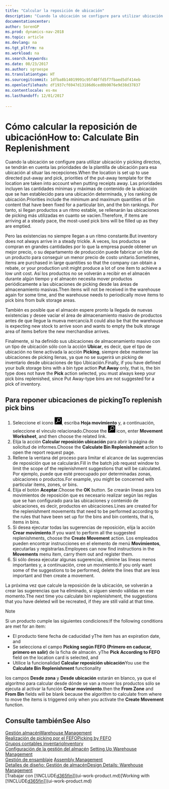 ```yaml
---
title: "Calcular la reposición de ubicación"
description: "Cuando la ubicación se configure para utilizar ubicación y picking directos, se tendrán en cuenta las prioridades de la plantilla de ubicación para esa ubicación al situar las recepciones."
documentationcenter: 
author: SorenGP
ms.prod: dynamics-nav-2018
ms.topic: article
ms.devlang: na
ms.tgt_pltfrm: na
ms.workload: na
ms.search.keywords: 
ms.date: 08/23/2017
ms.author: sgroespe
ms.translationtype: HT
ms.sourcegitcommit: 1dfba8b14019991c95f40ffd5f7fbaed5df414eb
ms.openlocfilehash: df1937cf6947d13186d6ced0b9076e9d38d37837
ms.contentlocale: es-mx
ms.lasthandoff: 12/01/2017

---
```

# <a name="how-to-calculate-bin-replenishment"></a><span data-ttu-id="a05a5-103">Cómo calcular la reposición de ubicación</span><span class="sxs-lookup"><span data-stu-id="a05a5-103">How to: Calculate Bin Replenishment</span></span>
<span data-ttu-id="a05a5-104">Cuando la ubicación se configure para utilizar ubicación y picking directos, se tendrán en cuenta las prioridades de la plantilla de ubicación para esa ubicación al situar las recepciones.</span><span class="sxs-lookup"><span data-stu-id="a05a5-104">When the location is set up to use directed put-away and pick, priorities of the put-away template for the location are taken into account when putting receipts away.</span></span> <span data-ttu-id="a05a5-105">Las prioridades incluyen las cantidades mínimas y máximas de contenido de la ubicación que se han establecido para una ubicación determinada, y los ranking de ubicación.</span><span class="sxs-lookup"><span data-stu-id="a05a5-105">Priorities include the minimum and maximum quantities of bin content that have been fixed for a particular bin, and the bin rankings.</span></span> <span data-ttu-id="a05a5-106">Por tanto, si llegan productos a un ritmo estable, se rellenarán las ubicaciones de picking más utilizadas en cuanto se vacíen.</span><span class="sxs-lookup"><span data-stu-id="a05a5-106">Therefore, if items are arriving at a steady pace, the most-used pick bins will be filled up as they are emptied.</span></span>  

<span data-ttu-id="a05a5-107">Pero las existencias no siempre llegan a un ritmo constante.</span><span class="sxs-lookup"><span data-stu-id="a05a5-107">But inventory does not always arrive in a steady trickle.</span></span> <span data-ttu-id="a05a5-108">A veces, los productos se compran en grandes cantidades por lo que la empresa puede obtener un mejor precio, o su departamento de producción puede fabricar un lote de un producto para conseguir un menor precio de costo unitario.</span><span class="sxs-lookup"><span data-stu-id="a05a5-108">Sometimes, items are purchased in large quantities so that the company can obtain a rebate, or your production unit might produce a lot of one item to achieve a low unit cost.</span></span> <span data-ttu-id="a05a5-109">Así los productos no se volverán a recibir en el almacén durante algún tiempo y el almacén necesita mover productos periódicamente a las ubicaciones de picking desde las áreas de almacenamiento masivas.</span><span class="sxs-lookup"><span data-stu-id="a05a5-109">Then items will not be received in the warehouse again for some time, and the warehouse needs to periodically move items to pick bins from bulk storage areas.</span></span>  

<span data-ttu-id="a05a5-110">También es posible que el almacén espere pronto la llegada de nuevas existencias y desee vaciar el área de almacenamiento masivo de productos antes de que llegue la mueva mercancía.</span><span class="sxs-lookup"><span data-stu-id="a05a5-110">It could also be that the warehouse is expecting new stock to arrive soon and wants to empty the bulk storage area of items before the new merchandise arrives.</span></span>  

<span data-ttu-id="a05a5-111">Finalmente, si ha definido sus ubicaciones de almacenamiento masivo con un tipo de ubicación sólo con la acción **Ubicar**, es decir, que el tipo de ubicación no tiene activada la acción **Picking**, siempre debe mantener las ubicaciones de picking llenas, ya que no se sugerirá un picking de inventario desde ubicaciones de tipo Ubicación.</span><span class="sxs-lookup"><span data-stu-id="a05a5-111">Finally, if you have defined your bulk storage bins with a bin type action **Put Away** only, that is, the bin type does not have the **Pick** action selected, you must always keep your pick bins replenished, since Put Away-type bins are not suggested for a pick of inventory.</span></span>  

## <a name="to-replenish-pick-bins"></a><span data-ttu-id="a05a5-112">Para reponer ubicaciones de picking</span><span class="sxs-lookup"><span data-stu-id="a05a5-112">To replenish pick bins</span></span>  
1.  <span data-ttu-id="a05a5-113">Seleccione el icono ![Buscar página o informe](media/ui-search/search_small.png "icono Buscar página o informe"), escriba **Hoja movimiento** y, a continuación, seleccione el vínculo relacionado.</span><span class="sxs-lookup"><span data-stu-id="a05a5-113">Choose the ![Search for Page or Report](media/ui-search/search_small.png "Search for Page or Report icon") icon, enter **Movement Worksheet**, and then choose the related link.</span></span>  
2.  <span data-ttu-id="a05a5-114">Elija la acción **Calcular reposición ubicación** para abrir la página de solicitud de informes.</span><span class="sxs-lookup"><span data-stu-id="a05a5-114">Choose the **Calculate Bin Replenishment** action to open the report request page.</span></span>  
3.  <span data-ttu-id="a05a5-115">Rellene la ventana del proceso para limitar el alcance de las sugerencias de reposición que se calcularán.</span><span class="sxs-lookup"><span data-stu-id="a05a5-115">Fill in the batch job request window to limit the scope of the replenishment suggestions that will be calculated.</span></span> <span data-ttu-id="a05a5-116">Por ejemplo, puede que esté preocupado por determinadas zonas, ubicaciones o productos.</span><span class="sxs-lookup"><span data-stu-id="a05a5-116">For example, you might be concerned with particular items, zones, or bins.</span></span>  
4.  <span data-ttu-id="a05a5-117">Elija el botón **Aceptar**.</span><span class="sxs-lookup"><span data-stu-id="a05a5-117">Choose the **OK** button.</span></span> <span data-ttu-id="a05a5-118">Se crearán líneas para los movimientos de reposición que es necesario realizar según las reglas que se han configurado para las ubicaciones y contenido de ubicaciones, es decir, productos en ubicaciones.</span><span class="sxs-lookup"><span data-stu-id="a05a5-118">Lines are created for the replenishment movements that need to be performed according to the rules that have been set up for the bins and bin contents, that is, items in bins.</span></span>  
5.  <span data-ttu-id="a05a5-119">Si desea ejecutar todas las sugerencias de reposición, elija la acción **Crear movimiento**.</span><span class="sxs-lookup"><span data-stu-id="a05a5-119">If you want to perform all the suggested replenishments, choose the **Create Movement** action.</span></span> <span data-ttu-id="a05a5-120">Los empleados pueden encontrar instrucciones en el elemento de menú **Movimientos**, ejecutarlas y registrarlas.</span><span class="sxs-lookup"><span data-stu-id="a05a5-120">Employees can now find instructions in the **Movements** menu item, carry them out and register them.</span></span>  
6.  <span data-ttu-id="a05a5-121">Si sólo desea ejecutar algunas sugerencias, elimine las líneas menos importantes y, a continuación, cree un movimiento.</span><span class="sxs-lookup"><span data-stu-id="a05a5-121">If you only want some of the suggestions to be performed, delete the lines that are less important and then create a movement.</span></span>  

<span data-ttu-id="a05a5-122">La próxima vez que calcule la reposición de la ubicación, se volverán a crear las sugerencias que ha eliminado, si siguen siendo válidas en ese momento.</span><span class="sxs-lookup"><span data-stu-id="a05a5-122">The next time you calculate bin replenishment, the suggestions that you have deleted will be recreated, if they are still valid at that time.</span></span>  

> [!NOTE]  
>  <span data-ttu-id="a05a5-123">Si un producto cumple las siguientes condiciones:</span><span class="sxs-lookup"><span data-stu-id="a05a5-123">If the following conditions are met for an item:</span></span>  
>   
>  -   <span data-ttu-id="a05a5-124">El producto tiene fecha de caducidad y</span><span class="sxs-lookup"><span data-stu-id="a05a5-124">The item has an expiration date, and</span></span>  
> -   <span data-ttu-id="a05a5-125">Se selecciona el campo **Picking según FEFO (Primero en caducar, primero en salir)** de la ficha de almacén. y</span><span class="sxs-lookup"><span data-stu-id="a05a5-125">The **Pick According to FEFO** field on the location card is selected, and</span></span>  
> -   <span data-ttu-id="a05a5-126">Utilice la funcionalidad **Calcular reposición ubicación**</span><span class="sxs-lookup"><span data-stu-id="a05a5-126">You use the **Calculate Bin Replenishment** functionality</span></span>  
>   
>  <span data-ttu-id="a05a5-127">los campos **Desde zona** y **Desde ubicación** estarán en blanco, ya que el algoritmo para calcular desde dónde se van a mover los productos sólo se ejecuta al activar la función **Crear movimiento**.</span><span class="sxs-lookup"><span data-stu-id="a05a5-127">then the **From Zone** and **From Bin** fields will be blank because the algorithm to calculate from where to move the items is triggered only when you activate the **Create Movement** function.</span></span>  

## <a name="see-also"></a><span data-ttu-id="a05a5-128">Consulte también</span><span class="sxs-lookup"><span data-stu-id="a05a5-128">See Also</span></span>  
[<span data-ttu-id="a05a5-129">Gestión almacén</span><span class="sxs-lookup"><span data-stu-id="a05a5-129">Warehouse Management</span></span>](warehouse-manage-warehouse.md)  
[<span data-ttu-id="a05a5-130">Realización de picking por el FEFO</span><span class="sxs-lookup"><span data-stu-id="a05a5-130">Picking by FEFO</span></span>](warehouse-picking-by-fefo.md)  
[<span data-ttu-id="a05a5-131">Grupos contables inventario</span><span class="sxs-lookup"><span data-stu-id="a05a5-131">Inventory</span></span>](inventory-manage-inventory.md)  
<span data-ttu-id="a05a5-132">[Configuración de la gestión del almacén](warehouse-setup-warehouse.md)   </span><span class="sxs-lookup"><span data-stu-id="a05a5-132">[Setting Up Warehouse Management](warehouse-setup-warehouse.md)   </span></span>  
<span data-ttu-id="a05a5-133">[Gestión de ensamblaje](assembly-assemble-items.md)  </span><span class="sxs-lookup"><span data-stu-id="a05a5-133">[Assembly Management](assembly-assemble-items.md)  </span></span>  
[<span data-ttu-id="a05a5-134">Detalles de diseño: Gestión de almacén</span><span class="sxs-lookup"><span data-stu-id="a05a5-134">Design Details: Warehouse Management</span></span>](design-details-warehouse-management.md)  
<span data-ttu-id="a05a5-135">[Trabajar con [!INCLUDE[d365fin](includes/d365fin_md.md)]](ui-work-product.md)</span><span class="sxs-lookup"><span data-stu-id="a05a5-135">[Working with [!INCLUDE[d365fin](includes/d365fin_md.md)]](ui-work-product.md)</span></span>

